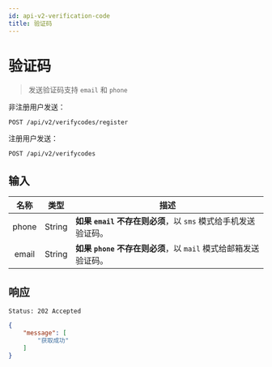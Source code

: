```yaml
---
id: api-v2-verification-code
title: 验证码
---
```

# 验证码

> 发送验证码支持 `email` 和 `phone`

非注册用户发送：

``` http request
POST /api/v2/verifycodes/register
```

注册用户发送：

``` http request
POST /api/v2/verifycodes
```

## 输入

| 名称 | 类型 | 描述 |
|:----:|:----:|----|
| phone | String | **如果 `email` 不存在则必须**，以 `sms` 模式给手机发送验证码。 |
| email | String | **如果 `phone` 不存在则必须**，以 `mail` 模式给邮箱发送验证码。 |

## 响应

```
Status: 202 Accepted
```
```json
{
    "message": [
        "获取成功"
    ]
}
```

